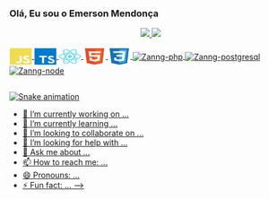 ### Olá, Eu sou o Emerson Mendonça


<div align="center">
  <a href="https://github.com/Zanng">
  <img height="180em" src="https://github-readme-stats.vercel.app/api?username=Zanng&show_icons=true&theme=dracula&include_all_commits=true&count_private=true"/>
  <img height="180em" src="https://github-readme-stats.vercel.app/api/top-langs/?username=Zanng&layout=compact&langs_count=7&theme=dracula"/>
</div>

<div style="display: inline_block"><br>
  <img align="center" alt="Zanng-Js" height="30" width="40" src="https://raw.githubusercontent.com/devicons/devicon/master/icons/javascript/javascript-plain.svg">
  <img align="center" alt="Zanng-Ts" height="30" width="40" src="https://raw.githubusercontent.com/devicons/devicon/master/icons/typescript/typescript-plain.svg">
  <img align="center" alt="Zanng-React" height="30" width="40" src="https://raw.githubusercontent.com/devicons/devicon/master/icons/react/react-original.svg">
  <img align="center" alt="Zanng-HTML" height="30" width="40" src="https://raw.githubusercontent.com/devicons/devicon/master/icons/html5/html5-original.svg">
  <img align="center" alt="Zanng-CSS" height="30" width="40" src="https://raw.githubusercontent.com/devicons/devicon/master/icons/css3/css3-original.svg">
  <img align="center" alt="Zanng-php" height="30" width="40" src="https://cdn.jsdelivr.net/gh/devicons/devicon/icons/php/php-original.svg">
  <img  align="center" alt="Zanng-postgresql"  height="30" width="40" src="https://cdn.jsdelivr.net/gh/devicons/devicon/icons/nodejs/nodejs-original.svg" /> 
  <img  align="center" alt="Zanng-node" height="30" width="40" src="https://cdn.jsdelivr.net/gh/devicons/devicon/icons/postgresql/postgresql-original.svg" /> 
</div>
  
 ##
  
   ![Snake animation](https://github.com/Zanng/Zanng/blob/output/github-contribution-grid-snake.svg)
  
  
- 🔭 I’m currently working on ...
- 🌱 I’m currently learning ...
- 👯 I’m looking to collaborate on ...
- 🤔 I’m looking for help with ...
- 💬 Ask me about ...
- 📫 How to reach me: ...
- 😄 Pronouns: ...
- ⚡ Fun fact: ...
-->
